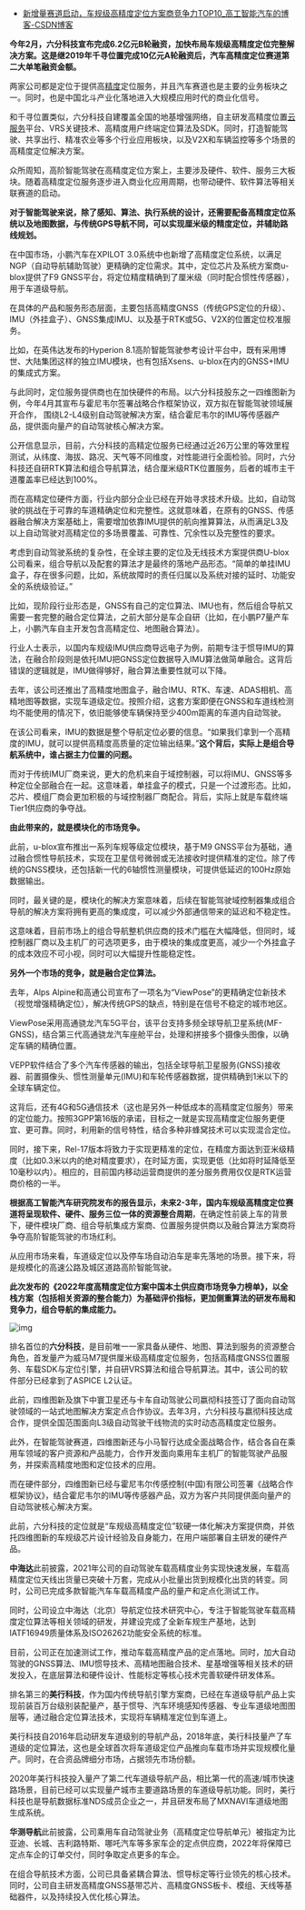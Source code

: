 - [新增量赛道启动，车规级高精度定位方案商竞争力TOP10_高工智能汽车的博客-CSDN博客](https://blog.csdn.net/GGAI_AI/article/details/124940765)

**今年2月，六分科技宣布完成6.2亿元B轮融资，加快布局车规级高精度定位完整解决方案。这是继2019年千寻位置完成10亿元A轮融资后，汽车高精度定位赛道第二大单笔融资金额。**

两家公司都是定位于提供高[精度](https://so.csdn.net/so/search?q=精度&spm=1001.2101.3001.7020)定位服务，并且汽车赛道也是主要的业务板块之一。同时，也是中国北斗产业化落地进入大规模应用时代的商业化信号。

和千寻位置类似，六分科技自建覆盖全国的地基增强网络，自主研发高精度位置[云服务](https://so.csdn.net/so/search?q=云服务&spm=1001.2101.3001.7020)平台、VRS关键技术、高精度用户终端定位算法及SDK。同时，打造智能驾驶、共享出行、精准农业等多个行业应用板块，以及V2X和车辆监控等多个场景的高精度定位解决方案。

众所周知，高阶智能驾驶在高精度定位方案上，主要涉及硬件、软件、服务三大板块。随着高精度定位服务逐步进入商业化应用周期，也带动硬件、软件算法等相关联赛道的启动。

**对于智能驾驶来说，除了感知、算法、执行系统的设计，还需要配备高精度定位系统以及地图数据，与传统GPS导航不同，可以实现厘米级的精度定位，并辅助路线规划。**

在中国市场，小鹏汽车在XPILOT 3.0系统中也新增了高精度定位系统，以满足NGP（自动导航辅助驾驶）更精确的定位需求。其中，定位芯片及系统方案商u-blox提供了F9 GNSS平台，将定位精度精确到了厘米级（同时配合惯性传感器），用于车道级导航。

在具体的产品和服务形态层面，主要包括高精度GNSS（传统GPS定位的升级）、IMU（外挂盒子）、GNSS集成IMU、以及基于RTK或5G、V2X的位置定位校准服务。

比如，在英伟达发布的Hyperion 8.1高阶智能驾驶参考设计平台中，既有采用博世、大陆集团这样的独立IMU模块，也有包括Xsens、u-blox在内的GNSS+IMU的集成式方案。

与此同时，定位服务提供商也在加快硬件的布局。以六分科技股东之一四维图新为例，今年4月其宣布与霍尼韦尔签署战略合作框架协议，双方拟在智能驾驶领域展开合作， 围绕L2-L4级别自动驾驶解决方案，结合霍尼韦尔的IMU等传感器产品，提供面向量产的自动驾驶核心解决方案。

公开信息显示，目前，六分科技的高精定位服务已经通过近26万公里的等效里程测试，从纬度、海拔、路况、天气等不同维度，对性能进行全面检验。同时，六分科技还自研RTK算法和组合导航算法，结合厘米级RTK位置服务，后者的城市主干道覆盖率已经达到100%。

而在高精定位硬件方面，行业内部分企业已经在开始寻求技术升级。比如，自动驾驶的挑战在于可靠的车道精确定位和完整性。这就意味着，在原有的GNSS、传感器融合解决方案基础上，需要增加依靠IMU提供的航向推算算法，从而满足L3及以上自动驾驶对高精定位的多场景覆盖、可靠性、冗余性以及完整性的要求。

考虑到自动驾驶系统的复杂性，在全球主要的定位及无线技术方案提供商U-blox公司看来，组合导航以及配套的算法才是最终的落地产品形态。“简单的单挂IMU盒子，存在很多问题，比如，系统故障时的责任归属以及系统对接的延时、功能安全的系统级验证。”

比如，现阶段行业形态是，GNSS有自己的定位算法、IMU也有，然后组合导航又需要一套完整的融合定位算法，之前大部分是车企自研（比如，在小鹏P7量产车上，小鹏汽车自主开发包含高精定位、地图融合算法）。

行业人士表示，以国内车规级IMU供应商导远电子为例，前期专注于惯导IMU的算法，在融合阶段则是依托IMU把GNSS定位数据导入IMU算法做简单融合。这背后错误的逻辑就是，IMU做得够好，融合算法重要性就可以下降。

去年，该公司还推出了高精度地图盒子，融合IMU、RTK、车速、ADAS相机、高精地图等数据，实现车道级定位。按照介绍，这套方案即便在GNSS和车道线检测均不能使用的情况下，依旧能够使车辆保持至少400m距离的车道内自动驾驶。

在该公司看来，IMU的数据是整个导航定位必要的信息。“如果我们拿到一个高精度的IMU，就可以提供高精度高质量的定位输出结果。”**这个背后，实际上是组合导航系统中，谁占据主力位置的问题。**

而对于传统IMU厂商来说，更大的危机来自于域控制器，可以将IMU、GNSS等多种定位全部融合在一起。这意味着，单挂盒子的模式，只是一个过渡形态。比如，芯片、模组厂商会更加积极的与域控制器厂商配合。背后，实际上就是车载终端Tier1供应商的争夺战。

**由此带来的，就是模块化的市场竞争。**

此前，u-blox宣布推出一系列车规等级定位模块，基于M9 GNSS平台为基础，通过融合惯性导航技术，实现在卫星信号微弱或无法接收时提供精准的定位。除了传统的GNSS模块，还包括新一代的6轴惯性测量模块，可提供低延迟的100Hz原始数据输出。

同时，最关键的是，模块化的解决方案意味着，后续在智能驾驶域控制器集成组合导航的解决方案将拥有更高的集成度，可以减少外部通信带来的延迟和不稳定性。

这意味着，目前市场上的组合导航整机供应商的技术门槛在大幅降低，但同时，域控制器厂商以及主机厂的可选项更多，由于模块的集成度更高，减少一个外挂盒子的成本效应不可小视，同时可以大幅提升性能稳定性。

**另外一个市场的竞争，就是融合定位算法。**

去年，Alps Alpine和高通公司宣布了一项名为“ViewPose”的更精确定位新技术（视觉增强精确定位），解决传统GPS的缺点，特别是在信号不稳定的城市地区。

ViewPose采用高通骁龙汽车5G平台，该平台支持多频全球导航卫星系统(MF-GNSS)，结合第三代高通骁龙汽车座舱平台，处理和拼接多个摄像头图像，以确定车辆的精确位置。

VEPP软件结合了多个汽车传感器的输出，包括全球导航卫星服务(GNSS)接收器、前置摄像头、惯性测量单元(IMU)和车轮传感器数据，提供精确到1米以下的全球车辆定位。

这背后，还有4G和5G通信技术（这也是另外一种低成本的高精度定位服务）带来的定位能力。按照3GPP第16版的承诺，目标之一就是实现高精度定位服务更便宜、更可靠。同时，利用新的信号特性，结合多种非蜂窝技术可以实现混合定位。

同时，接下来，Rel-17版本将致力于实现更精准的定位，在精度方面达到亚米级精度（比如0.3米以内的绝对精度要求），在时延方面，实现更低（比如将时延降低至10毫秒以内）。相应的，目前国内移动运营商提供的差分服务费用仅仅是RTK运营商价格的一半。

**根据高工智能汽车研究院发布的报告显示，未来2-3年，国内车规级高精度定位赛道将呈现软件、硬件、服务三位一体的资源整合周期**，在确定性前装上车的背景下，硬件模块厂商、组合导航集成方案商、位置服务提供商以及融合算法方案商将争夺高阶智能驾驶的市场红利。

从应用市场来看，车道级定位以及停车场自动泊车是率先落地的场景。接下来，将是规模化的高速公路及城区道路高阶智能驾驶。

**此次发布的《2022年度高精度定位方案中国本土供应商市场竞争力榜单》，以全栈方案（包括相关资源的整合能力）为基础评价指标，更加侧重算法的研发布局和竞争力，组合导航的集成能力。**

![img](https://img-blog.csdnimg.cn/img_convert/69beb0b2288437a11fa252b5ac160989.png)



排名首位的**六分科技**，是目前唯一一家具备从硬件、地图、算法到服务的资源整合角色，首发量产为威马M7提供厘米级高精度定位服务，包括高精度GNSS位置服务、车载SDK与定位引擎，并自研VRS算法和组合导航算法。其中，该公司的软件部分已经拿到了ASPICE L2认证。

此前，四维图新及旗下中寰卫星还与卡车自动驾驶公司嬴彻科技签订了面向自动驾驶领域的一站式地图解决方案定点合作协议。去年3月，六分科技与嬴彻科技达成合作，提供全国范围面向L3级自动驾驶干线物流的实时动态高精度定位服务。

此外，在智能驾驶赛道，四维图新还与小马智行达成全面战略合作，结合各自在乘用车领域的客户资源和产品能力，合作开发面向乘用车主机厂的智能驾驶产品服务，并探索高精度地图和定位技术的应用。

而在硬件部分，四维图新已经与霍尼韦尔传感控制(中国)有限公司签署《战略合作框架协议》，结合霍尼韦尔的IMU等传感器产品，双方为客户共同提供面向量产的自动驾驶核心解决方案。

此前，六分科技的定位就是“车规级高精度定位”软硬一体化解决方案提供商，并依托四维图新的车规级芯片设计经验及自身能力，在用户端部署自主研发的硬件产品。

**中海达**此前披露，2021年公司的自动驾驶车载高精度业务实现快速发展，车载高精度定位天线出货量已突破十万套，完成从小批量出货到规模化出货的转变。同时，公司已完成多款智能汽车车载高精度产品的量产和定点化测试工作。

同时，公司设立中海达（北京）导航定位技术研究中心，专注于智能驾驶车载高精度定位算法等相关领域的研发，并建设完成了全新车规生产基地，达到IATF16949质量体系及ISO26262功能安全系统的标准。

目前，公司正在加速测试工作，推动车载高精度产品的定点落地。同时，加大自动驾驶的GNSS算法、IMU惯导技术、高精地图融合技术、星基增强等相关技术的研发投入，在底层算法和硬件设计、性能标定等核心技术完善软硬件研发体系。

排名第三的**美行科技**，作为国内传统导航引擎方案商，已经在车道级导航产品上实现前装百万台级别装配量产，基于惯导、汽车环境感知传感器、专业车道级地图图层等，通过融合定位算法技术，实现将车辆精准定位到车道上。

美行科技自2016年启动研发车道级别的导航产品，2018年底，美行科技量产了车道级的定位算法，这也是全球首次将车道级定位产品推向车载市场并实现规模化量产。同时，在合资品牌细分市场，占据领先市场份额。

2020年美行科技投入量产了第二代车道级导航产品，相比第一代的高速/城市快速路场景，目前已经可以实现量产城市主要道路场景的车道级导航功能。同时，美行科技也是导航数据标准NDS成员企业之一，并且研发布局了MXNAVI车道级地图生成系统。

**华测导航**此前披露，公司乘用车自动驾驶业务（高精度定位导航单元）被指定为比亚迪、长城、吉利路特斯、哪吒汽车等多家车企的定点供应商，2022年将保障已定点车企的订单交付，同时争取定点更多的车企。

在组合导航技术方面，公司已具备紧耦合算法、惯导标定等行业领先的核心技术。同时，公司自主研发高精度GNSS基带芯片、高精度GNSS板卡、模组、天线等基础器件，以及持续投入优化核心算法。